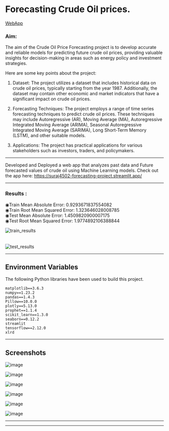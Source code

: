 
# Forecasting Crude Oil prices.
[WebApp](https://suraj4502-forecasting-project.streamlit.app/)


### Aim: <br>
The aim of the Crude Oil Price Forecasting project is to develop accurate and reliable models for predicting future crude oil prices, providing valuable insights for decision-making in areas such as energy policy and investment strategies.<br>

Here are some key points about the project:

1. Dataset: The project utilizes a dataset that includes historical data on crude oil prices, typically starting from the year 1987. Additionally, the dataset may contain other economic and market indicators that have a significant impact on crude oil prices.

2. Forecasting Techniques: The project employs a range of time series forecasting techniques to predict crude oil prices. These techniques may include Autoregressive (AR), Moving Average (MA), Autoregressive Integrated Moving Average (ARIMA), Seasonal Autoregressive Integrated Moving Average (SARIMA), Long Short-Term Memory (LSTM), and other suitable models.

3. Applications: The project has practical applications for various stakeholders such as investors, traders, and policymakers.



---
 Developed and Deployed a web app that analyzes past data and Future forecasted values of crude oil using Machine Learning models.
 Check out the app here: https://suraj4502-forecasting-project.streamlit.app/
 
---
### Results :
◉Train Mean Absolute Error: 0.9293671837554082 <br>
◉Train Root Mean Squared Error: 1.323646028008785 <br>
◉Test Mean Absolute Error: 1.4509820900007175 <br>
◉Test Root Mean Squared Error: 1.9774892106388844 <br>

![train_results](https://github.com/suraj4502/Forecasting_Crude_oil_Prices/assets/76464630/2e3eacd5-353f-4c06-88ad-fbbc3909647e)
<br>
<br>
<br>
![test_results](https://github.com/suraj4502/Forecasting_Crude_oil_Prices/assets/76464630/6172ee21-a634-4934-9466-1e8dfcbe4946)

---
## Environment Variables

The following Python libraries have been used to build this project.
```
matplotlib==3.6.3
numpy==1.23.2
pandas==1.4.3
Pillow==10.0.0
plotly==5.13.0
prophet==1.1.4
scikit_learn==1.3.0
seaborn==0.12.2
streamlit
tensorflow==2.12.0
xlrd
```
---
## Screenshots

![image](https://github.com/suraj4502/Forecasting_Crude_oil_Prices/assets/76464630/56989a01-7207-4994-88dd-af61f9d53571)

![image](https://github.com/suraj4502/Forecasting_Crude_oil_Prices/assets/76464630/6e9a9cab-97e8-450c-ac6a-46fb492c1318)

![image](https://github.com/suraj4502/Forecasting_Crude_oil_Prices/assets/76464630/68d505b8-b549-4d12-8938-c7a7af7ad74e)

![image](https://github.com/suraj4502/Forecasting_Crude_oil_Prices/assets/76464630/e7a89756-8406-44e7-9dc0-781eab390800)

![image](https://github.com/suraj4502/Forecasting_Crude_oil_Prices/assets/76464630/c24b7681-a0c7-4914-9030-23348bf7659c)

![image](https://github.com/suraj4502/Forecasting_Crude_oil_Prices/assets/76464630/e64a48f5-9815-46f7-af1f-c2c8d257d60d)

---
---
